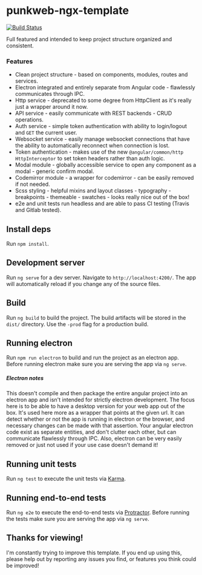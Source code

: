 # punkweb-ngx-template

[![Build Status](https://travis-ci.org/shakedown-street/punkweb-ngx-template.svg?branch=master)](https://travis-ci.org/shakedown-street/punkweb-ngx-template)

Full featured and intended to keep project structure organized and consistent.

### Features

* Clean project structure - based on components, modules, routes and services.
* Electron integrated and entirely separate from Angular code - flawlessly communicates through IPC.
* Http service - deprecated to some degree from HttpClient as it's really just a wrapper around it now.
* API service - easily communicate with REST backends - CRUD operations.
* Auth service - simple token authentication with ability to login/logout and `GET` the current user.
* Websocket service - easily manage websocket connections that have the ability to automatically reconnect when connection is lost.
* Token authentication - makes use of the new `@angular/common/http` `HttpInterceptor` to set token headers rather than auth logic.
* Modal module - globally accessible service to open any component as a modal - generic confirm modal.
* Codemirror module - a wrapper for codemirror - can be easily removed if not needed.
* Scss styling - helpful mixins and layout classes - typography - breakpoints - themeable - swatches - looks really nice out of the box!
* e2e and unit tests run headless and are able to pass CI testing (Travis and Gitlab tested).

## Install deps

Run `npm install`.

## Development server

Run `ng serve` for a dev server. Navigate to `http://localhost:4200/`. The app will automatically reload if you change any of the source files.

## Build

Run `ng build` to build the project. The build artifacts will be stored in the `dist/` directory. Use the `-prod` flag for a production build.

## Running electron

Run `npm run electron` to build and run the project as an electron app.
Before running electron make sure you are serving the app via `ng serve`.

##### Electron notes

This doesn't compile and then package the entire angular project into an electron app and isn't intended for strictly electron development.
The focus here is to be able to have a desktop version for your web app out of the box.  It's used here more as a wrapper that points at the given url.
It can detect whether or not the app is running in electron or the browser, and necessary changes can be made with that assertion.
Your angular electron code exist as separate entities, and don't clutter each other, but can communicate flawlessly through IPC.
Also, electron can be very easily removed or just not used if your use case doesn't demand it!

## Running unit tests

Run `ng test` to execute the unit tests via [Karma](https://karma-runner.github.io).

## Running end-to-end tests

Run `ng e2e` to execute the end-to-end tests via [Protractor](http://www.protractortest.org/).
Before running the tests make sure you are serving the app via `ng serve`.

## Thanks for viewing!

I'm constantly trying to improve this template.  If you end up using this, please help out by reporting any issues you find, or features you think could be improved!
